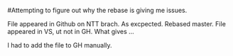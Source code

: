 #Attempting to figure out why the rebase is giving me issues.

File appeared in Github on NTT brach. As excpected. 
Rebased master.
File appeared in VS, ut not in GH. What gives ...

I had to add the file to GH manually.

